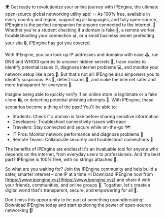 🌍 Get ready to revolutionize your online journey with IPEngine, the ultimate open-source global networking utility app! 💥 As 100% free, available in every country and region, supporting all languages, and fully open-source, IPEngine is the perfect companion for anyone connected to the internet. 📡 Whether you're a student checking if a domain is fake 🤔, a remote worker troubleshooting your connection 📊, or a small business owner protecting your site 🔒, IPEngine has got you covered.

With IPEngine, you can look up IP addresses and domains with ease 🕹️, run DNS and WHOIS queries to uncover hidden secrets 👀, trace routes to identify potential issues ⏰, diagnose internet problems 💻, and monitor your network setup like a pro 🔧. But that's not all! IPEngine also empowers you to identify suspicious IPs 🚨, detect scams 🤑, and make the internet safer and more transparent for everyone 👥.

Imagine being able to quickly verify if an online store is legitimate or a fake clone 🛍️, or detecting potential phishing attempts 🔴. With IPEngine, these scenarios become a thing of the past! You'll be able to:

* Students: Check if a domain is fake before sharing sensitive information
* Developers: Troubleshoot connectivity issues with ease
* Travelers: Stay connected and secure while on-the-go 🗺️
* IT Pros: Monitor network performance and diagnose problems 🔧
* Remote Teams: Collaborate securely and troubleshoot connections 💼

The benefits of IPEngine are endless! It's an invaluable tool for anyone who depends on the internet, from everyday users to professionals. And the best part? IPEngine is 100% free, with no strings attached 🎁.

So what are you waiting for? Join the IPEngine community and help build a safer, smarter internet – one IP at a time 🔥! Download IPEngine now from [https://www.ipengine.xyz](https://www.ipengine.xyz) and share it with your friends, communities, and online groups 📢. Together, let's create a digital world that's transparent, secure, and empowering for all 🌟.

Don't miss this opportunity to be part of something groundbreaking! Download IPEngine today and start exploring the power of open-source networking 🚀!